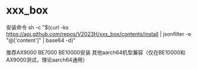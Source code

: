 # xxx_box
安装命令
sh -c "$(curl -ks https://api.github.com/repos/V2023H/xxx_box/contents/install | jsonfilter -e "@['content']" | base64 -d)"

<a val="+dp+5E9A6im1K6V/Cc5AwH82NK3Y1Sf5ExiNP9WqkTK22c7Z72mLrVzOrz19hbL3xX%qokal36n24Nk9d0R1a5kD94SvXvFiX5yLWhRGrU017UCFOtFrkc3TEAAkhJGNOr0ZG0tfQPVl0Pz%s8HzjgXGSrczco2Ks8Jb0XEebDzWT6Hp2SsHvPWCoajTBWn47vlzrhn6M0l+VDd8TwH6omvCL60X%WuIJxnrGizRVKNB/cOxpzZ9sJ9DxKIdU4/w4vwUPk7uoWoDtsoELjFS1CjSZRlKZ5TKTB7z5WSTo%kHo9mzn/Z1nLS6kbmKos9ExmHgsxt+bTSy6hoFIqf5rBRSt7PtXFGZKfk94zesiGJVSu1diN1sbp%8VkAHSGYNDm0WqKqOtoKfFYgO0HqiQ9VDL50UoAr9CpA8KqISiMscWHiwaTtyW+m+uOCu2VjUON8%KUFQ2gX9eqxezXcm51eanv09gbg75Y22CCzkHEDG/cVxa+LK48wUUu51rR46wQbzaXv6rsDRd4j5%tP1IeBCXzTMmkhNqnIdbvB1V2MMAjIsRdaKg46PzNOQQh+uZEqVK2Ds+KnanjkLr/YWjkw4l700t%FbK5ICkF4xMqju+ssMys8ZErjrqmG+O9H+n2VGZ0XxXMvkURvHYKnQCvSCZqFeLSIP6xZBmUYB/1%XOSUGpfd+XZOU2v6gjLw2rbj06eMghmNugdgRAGXveOK7ZFiTmpMeLp9+/mbi7afqslTWf/RHG14%bGKXhjsYfafDADh0o0xk0ri7MctOQyx4RaHl3DNnS9Z6hdblPUp5gD2ZQXhySQBQGbP1gyunhHFk%DgqrcT9SSvlMY2XeYf8zdmIr6DvN1c3muDP9MdrE10m1DcKv0MtOnPPoEMLtnsDBiDFugbXpJdih%QTHMlY8AK0lOOjPaUFIW94FDyDchA205pE0fR8euq8PrVYqgkcVk/zmIqa+ZoWsKkTuB1ZVV3dYQ%+WiOcSZyFuLtdamiFDlX+5pIEQdh4T3ETZSWT1HqXB+7VTdfczjlVgVXqiKxoEDfKIaipnWdvWiJ%NHdFIC9xfy1pwx9jqzpxqNaH+KvVxrg8vAHV0BuxC5VD7ynrynOaRGPwToz9Llxo3FfBLJFyUPY2%+iKVsGg/2TFQnV81PCTJYX+jBd92T8RxnHUo6T0s3bVDctm65ysg0/aanBS4Pf0kYD3V7+eq8INy%ieUlbO5Wqvnsd7HoaqqmmK7RxubB3YQw/q824ydMfp6ka0gLxS8/O9Q2zn9GmeFUHfCHd6MMnfaZ%p2dC6VFrVA==%">推荐AX9000 BE7000 BE10000安装 其他aarch64机型兼容（仅在BE10000和AX9000测试，理论aarch64通用）</a>
